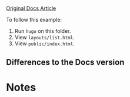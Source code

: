 # 

[Original Docs Article](https://gohugo.io/)

To follow this example:
1. Run `hugo` on this folder.
2. View `layouts/list.html`.
3. View `public/index.html`.

## Differences to the Docs version

# Notes
